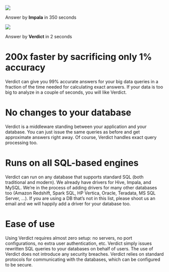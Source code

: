 
<div class="row">
  <div class="col-md-1 col-sm-0"></div>
  <div class="col-md-5 col-sm-6 col-xs-12 text-center">
  <img src="{{ site.baseurl }}/image/index-html-impala.png" class="index-image" />

  <p class="text-center">Answer by <span style="font-weight: bold">Impala</span> in 350 seconds</p>
  </div>
  <div class="col-md-5 col-sm-6 col-xs-12 text-center">
  <img src="{{ site.baseurl }}/image/index-html-verdict.png" class="index-image" />

  <p class="text-center">Answer by <span style="font-weight: bold">Verdict</span> in 2 seconds</p>
  </div>
  <div class="col-md-1 col-sm-0"></div>
</div>

# 200x faster by sacrificing only 1% accuracy

Verdict can give you 99% accurate answers for your big data queries in a fraction of the time needed for calculating exact answers. If your data is too big to analyze in a couple of seconds, you will like Verdict.

# No changes to your database

Verdict is a middleware standing between your application and your database. You can just issue the same queries as before and get approximate answers right away. Of course, Verdict handles exact query processing too.

# Runs on all SQL-based engines

Verdict can run on any database that supports standard SQL (both traditional and modern). We already have drivers for Hive, Impala, and MySQL. We’re in the process of adding drivers for many other databases too (Amazon Redshift, Spark SQL, HP Vertica, Oracle, Teradata, MS SQL Server, ...). If you are using a DB that’s not in this list, please shoot us an email and we will happily add a driver for your database too.

# Ease of use

Using Verdict requires almost zero setup: no servers, no port configurations, no extra user authentication, etc. Verdict simply issues rewritten SQL queries to your databases on behalf of users. The use of Verdict does not introduce any security breaches. Verdict relies on standard protocols for communicating with the databases, which can be configured to be secure.
